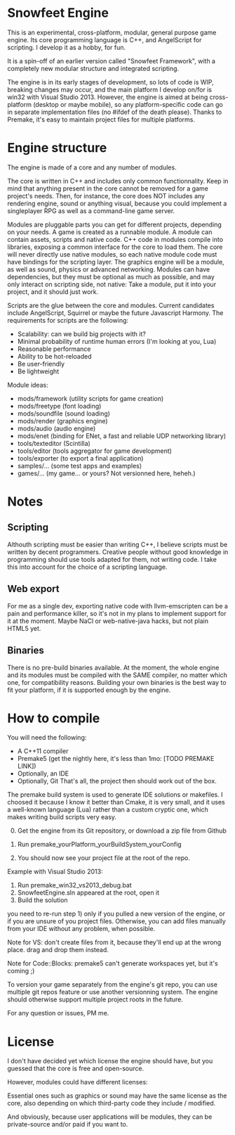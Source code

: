 Snowfeet Engine
====================

This is an experimental, cross-platform, modular, general purpose game engine.
Its core programming language is C++, and AngelScript for scripting.
I develop it as a hobby, for fun.

It is a spin-off of an earlier version called "Snowfeet Framework",
with a completely new modular structure and integrated scripting.

The engine is in its early stages of development, so lots of code is WIP,
breaking changes may occur, and the main platform I develop on/for is win32 with Visual Studio 2013.
However, the engine is aimed at being cross-platform (desktop or maybe mobile),
so any platform-specific code can go in separate implementation files (no #ifdef of the death please).
Thanks to Premake, it's easy to maintain project files for multiple platforms.

Engine structure
=================

The engine is made of a core and any number of modules.

The core is written in C++ and includes only common functionnality.
Keep in mind that anything present in the core cannot be removed for a game project's needs.
Then, for instance, the core does NOT includes any rendering engine, sound or anything visual,
because you could implement a singleplayer RPG as well as a command-line game server.

Modules are pluggable parts you can get for different projects, depending on your needs.
A game is created as a runnable module.
A module can contain assets, scripts and native code.
C++ code in modules compile into libraries, exposing a common interface for the core to load them.
The core will never directly use native modules, so each native module code must have bindings for the scripting layer.
The graphics engine will be a module, as well as sound, physics or advanced networking.
Modules can have dependencies, but they must be optional as much as possible,
and may only interact on scripting side, not native: 
Take a module, put it into your project, and it should just work.

Scripts are the glue between the core and modules.
Current candidates include AngelScript, Squirrel or maybe the future Javascript Harmony.
The requirements for scripts are the following:
- Scalability: can we build big projects with it?
- Minimal probability of runtime human errors (I'm looking at you, Lua)
- Reasonable performance
- Ability to be hot-reloaded
- Be user-friendly
- Be lightweight

Module ideas:
- mods/framework (utility scripts for game creation)
- mods/freetype (font loading)
- mods/soundfile (sound loading)
- mods/render (graphics engine)
- mods/audio (audio engine)
- mods/enet (binding for ENet, a fast and reliable UDP networking library)
- tools/texteditor (Scintilla)
- tools/editor (tools aggregator for game development)
- tools/exporter (to export a final application)
- samples/... (some test apps and examples)
- games/... (my game... or yours? Not versionned here, heheh.)

Notes
=====

Scripting
---------
Althouth scripting must be easier than writing C++, I believe scripts must be written by decent programmers.
Creative people without good knowledge in programming should use tools adapted for them, not writing code.
I take this into account for the choice of a scripting language.


Web export
----------
For me as a single dev, exporting native code with llvm-emscripten can be a pain and performance killer,
so it's not in my plans to implement support for it at the moment.
Maybe NaCl or web-native-java hacks, but not plain HTML5 yet.


Binaries
--------
There is no pre-build binaries available.
At the moment, the whole engine and its modules must be compiled with the SAME
compiler, no matter which one, for compatibility reasons.
Building your own binaries is the best way to fit your platform,
if it is supported enough by the engine.


How to compile
=============

You will need the following:
- A C++11 compiler
- Premake5 (get the nightly here, it's less than 1mo: [TODO PREMAKE LINK])
- Optionally, an IDE
- Optionally, Git
That's all, the project then should work out of the box.

The premake build system is used to generate IDE solutions or makefiles.
I choosed it because I know it better than Cmake, it is very small,
and it uses a well-known language (Lua) rather than a custom cryptic one,
which makes writing build scripts very easy.

0) Get the engine from its Git repository, or download a zip file from Github

1) Run premake_yourPlatform_yourBuildSystem_yourConfig
2) You should now see your project file at the root of the repo.

Example with Visual Studio 2013:
1) Run premake_win32_vs2013_debug.bat
2) SnowfeetEngine.sln appeared at the root, open it
3) Build the solution

you need to re-run step 1) only if you pulled a new version of the engine,
or if you are unsure of you project files. Otherwise, you can add files
manually from your IDE without any problem, when possible.

Note for VS: don't create files from it, because they'll end up at the wrong place.
drag and drop them instead.

Note for Code::Blocks: premake5 can't generate workspaces yet, but it's coming ;) 

To version your game separately from the engine's git repo, you can use multiple
git repos feature or use another versionning system.
The engine should otherwise support multiple project roots in the future.

For any question or issues, PM me.

License
========

I don't have decided yet which license the engine should have, but you guessed
that the core is free and open-source.

However, modules could have different licenses:

Essential ones such as graphics or sound may have the same license as the core,
also depending on which third-party code they include / modified.

And obviously, because user applications will be modules,
they can be private-source and/or paid if you want to.


